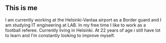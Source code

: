 ## This is me

<!--
**RasmusRipatti/RasmusRipatti** is a ✨ _special_ ✨ repository because its `README.md` (this file) appears on your GitHub profile.

Here are some ideas to get you started:

- 🔭 I’m currently working on ...
- 🌱 I’m currently learning ...
- 👯 I’m looking to collaborate on ...
- 🤔 I’m looking for help with ...
- 💬 Ask me about ...
- 📫 How to reach me: ...
- 😄 Pronouns: ...
- ⚡ Fun fact: ...
--> I am currently working at the Helsinki-Vantaa airport as a Border guard and I am studying IT engineering at LAB. In my free time I like to work as a football referee. Currently living in Helsinki. At 22 years of age i still have lot to learn and I'm constantly looking to improve myself.
